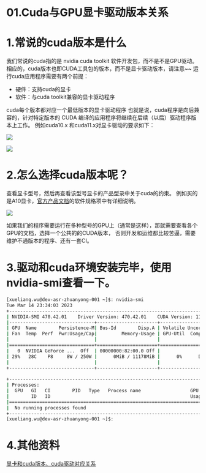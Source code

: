 # 01.Cuda与GPU显卡驱动版本关系

# 1.常说的cuda版本是什么

我们常说的cuda指的是 nvidia cuda toolkit 软件开发包，而不是不是GPU驱动。
相应的，cuda版本也即CUDA工具包的版本，而不是显卡驱动版本，请注意~~
运行cuda应用程序需要有两个前提：
- 硬件：支持cuda的显卡
- 软件：与cuda toolkit兼容的显卡驱动程序

cuda每个版本都对应一个最低版本的显卡驱动程序
也就是说，cuda程序是向后兼容的，针对特定版本的 CUDA 编译的应用程序将继续在后续（以后）驱动程序版本上工作。
例如cuda10.x 和cuda11.x对显卡驱动的要求如下：

![](/images/cuda-01.png)

![](/images/cuda-02.png)

# 2.怎么选择cuda版本呢？

查看显卡型号，然后再查看该型号显卡的产品型录中关于cuda的约束。
例如买的是A10显卡，[官方产品文档](https://www.nvidia.cn/content/dam/en-zz/Solutions/Data-Center/a10/pdf/A10-Product-Brief.pdf)的软件规格项中有详细说明。

![](/images/cuda-03.png)

如果我们的程序需要运行在多种型号的GPU上（通常是这样），那就需要查看各个GPU的文档，选择一个公共的的CUDA版本， 否则开发和运维都比较苦逼，需要维护不通版本的程序、还有一套CI。

# 3.驱动和cuda环境安装完毕，使用nvidia-smi查看一下。
```bash
[xueliang.wu@dev-asr-zhuanyong-001 ~]$: nvidia-smi
Tue Mar 14 23:34:03 2023       
+-----------------------------------------------------------------------------+
| NVIDIA-SMI 470.42.01    Driver Version: 470.42.01    CUDA Version: 11.4     |
|-------------------------------+----------------------+----------------------+
| GPU  Name        Persistence-M| Bus-Id        Disp.A | Volatile Uncorr. ECC |
| Fan  Temp  Perf  Pwr:Usage/Cap|         Memory-Usage | GPU-Util  Compute M. |
|                               |                      |               MIG M. |
|===============================+======================+======================|
|   0  NVIDIA GeForce ...  Off  | 00000000:82:00.0 Off |                  N/A |
| 29%   28C    P8     8W / 250W |      0MiB / 11178MiB |      0%      Default |
|                               |                      |                  N/A |
+-------------------------------+----------------------+----------------------+
                                                                               
+-----------------------------------------------------------------------------+
| Processes:                                                                  |
|  GPU   GI   CI        PID   Type   Process name                  GPU Memory |
|        ID   ID                                                   Usage      |
|=============================================================================|
|  No running processes found                                                 |
+-----------------------------------------------------------------------------+
[xueliang.wu@dev-asr-zhuanyong-001 ~]$: 
```

# 4.其他资料
[显卡和cuda版本、cuda驱动对应关系](https://raychiu.blog.csdn.net/article/details/121649361?spm=1001.2101.3001.6661.1&utm_medium=distribute.pc_relevant_t0.none-task-blog-2%7Edefault%7ECTRLIST%7ERate-1-121649361-blog-124540449.pc_relevant_landingrelevant&depth_1-utm_source=distribute.pc_relevant_t0.none-task-blog-2%7Edefault%7ECTRLIST%7ERate-1-121649361-blog-124540449.pc_relevant_landingrelevant&utm_relevant_index=1)